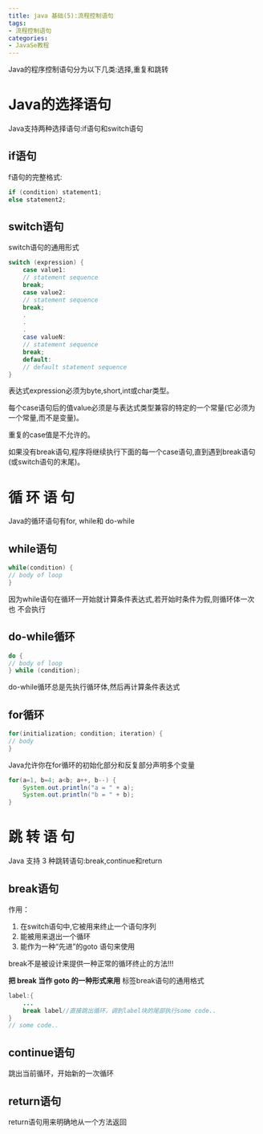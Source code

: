 ```yaml
---
title: java 基础(5):流程控制语句
tags: 
- 流程控制语句
categories:
- JavaSe教程
---
```


Java的程序控制语句分为以下几类:选择,重复和跳转

# Java的选择语句
Java支持两种选择语句:if语句和switch语句
## if语句
f语句的完整格式:
```java
if (condition) statement1;
else statement2;
```
## switch语句
switch语句的通用形式
```java
switch (expression) {
    case value1:
    // statement sequence
    break;
    case value2:
    // statement sequence   
    break;
    .
    .
    .
    case valueN:
    // statement sequence
    break;
    default:
    // default statement sequence
}
```
表达式expression必须为byte,short,int或char类型。  
  
每个case语句后的值value必须是与表达式类型兼容的特定的一个常量(它必须为一个常量,而不是变量)。  

重复的case值是不允许的。  

如果没有break语句,程序将继续执行下面的每一个case语句,直到遇到break语句(或switch语句的末尾)。

# 循 环 语 句
Java的循环语句有for, while和 do-while

## while语句
```java
while(condition) {
// body of loop
}
```
因为while语句在循环一开始就计算条件表达式,若开始时条件为假,则循环体一次也
不会执行

## do-while循环
```java
do {
// body of loop
} while (condition);
```
do-while循环总是先执行循环体,然后再计算条件表达式

## for循环
```java
for(initialization; condition; iteration) {
// body
}
```
Java允许你在for循环的初始化部分和反复部分声明多个变量
```java
for(a=1, b=4; a<b; a++, b--) {
    System.out.println("a = " + a);
    System.out.println("b = " + b);
}
```

# 跳 转 语 句
Java 支持 3 种跳转语句:break,continue和return

## break语句
作用：
1. 在switch语句中,它被用来终止一个语句序列
2. 能被用来退出一个循环
3. 能作为一种“先进”的goto 语句来使用

break不是被设计来提供一种正常的循环终止的方法!!!

**把 break 当作 goto 的一种形式来用**
标签break语句的通用格式
```java
label:{
    ...
    break label//直接跳出循环，调到label块的尾部执行some code..
}
// some code..

```
## continue语句
跳出当前循环，开始新的一次循环

## return语句
return语句用来明确地从一个方法返回